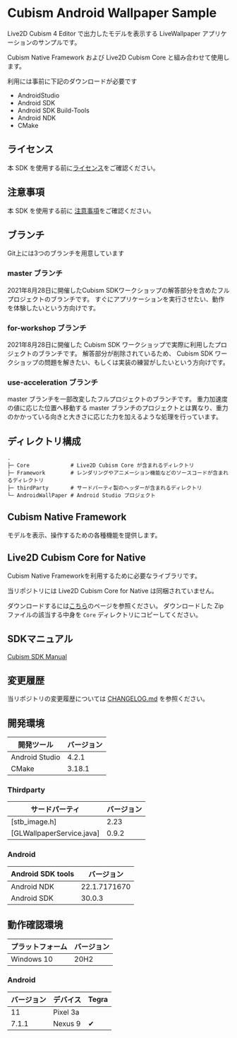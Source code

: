 # Cubism Android Wallpaper Sample

Live2D Cubism 4 Editor で出力したモデルを表示する LiveWallpaper アプリケーションのサンプルです。

Cubism Native Framework および Live2D Cubism Core と組み合わせて使用します。

利用には事前に下記のダウンロードが必要です

* AndroidStudio
* Android SDK
* Android SDK Build-Tools
* Android NDK
* CMake


## ライセンス

本 SDK を使用する前に[ライセンス](LICENSE.md)をご確認ください。


## 注意事項

本 SDK を使用する前に [注意事項](NOTICE.md)をご確認ください。


## ブランチ
Git上には3つのブランチを用意しています

### master ブランチ
2021年8月28日に開催したCubism SDKワークショップの解答部分を含めたフルプロジェクトのブランチです。
すぐにアプリケーションを実行させたい、動作を体験したいという方向けです。

### for-workshop ブランチ
2021年8月28日に開催した Cubism SDK ワークショップで実際に利用したプロジェクトのブランチです。
解答部分が削除されているため、 Cubism SDK ワークショップの問題を解きたい、もしくは実装の練習がしたいという方向けです。

### use-acceleration ブランチ
master ブランチを一部改変したフルプロジェクトのブランチです。
重力加速度の値に応じた位置へ移動する master ブランチのプロジェクトとは異なり、重力のかかっている向きと大きさに応じた力を加えるような処理を行っています。


## ディレクトリ構成

```
.
├─ Core             # Live2D Cubism Core が含まれるディレクトリ
├─ Framework        # レンダリングやアニメーション機能などのソースコードが含まれるディレクトリ
├─ thirdParty       # サードパーティ製のヘッダーが含まれるディレクトリ
└─ AndroidWallPaper # Android Studio プロジェクト
```


## Cubism Native Framework

モデルを表示、操作するための各種機能を提供します。


## Live2D Cubism Core for Native

Cubism Native Frameworkを利用するために必要なライブラリです。

当リポジトリには Live2D Cubism Core for Native は同梱されていません。

ダウンロードするには[こちら](https://www.live2d.com/download/cubism-sdk/download-native/)のページを参照ください。
ダウンロードした Zip ファイルの該当する中身を `Core` ディレクトリにコピーしてください。


## SDKマニュアル

[Cubism SDK Manual](https://docs.live2d.com/cubism-sdk-manual/top/)


## 変更履歴

当リポジトリの変更履歴については [CHANGELOG.md](CHANGELOG.md) を参照ください。


## 開発環境

| 開発ツール | バージョン |
| --- | --- |
| Android Studio | 4.2.1 |
| CMake | 3.18.1 |

### Thirdparty

| サードパーティ | バージョン |
| -------------- | ---------- |
| [stb_image.h]  | 2.23       |
| [GLWallpaperService.java]  | 0.9.2       |

### Android

| Android SDK tools | バージョン |
| --- | --- |
| Android NDK | 22.1.7171670 |
| Android SDK | 30.0.3 |


## 動作確認環境

| プラットフォーム | バージョン |
| --- | --- |
| Windows 10 | 20H2 |

### Android

| バージョン | デバイス | Tegra |
| --- | --- | --- |
| 11 | Pixel 3a | |
| 7.1.1 | Nexus 9 | ✔︎ |
